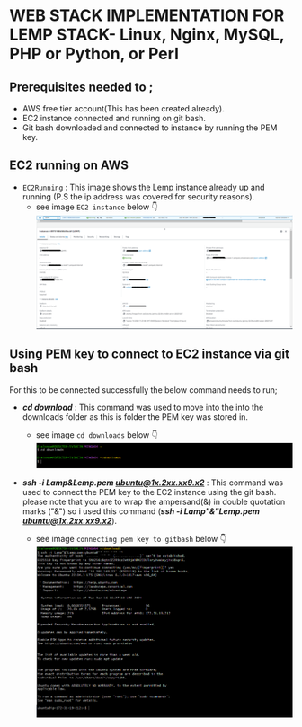 # WEB STACK IMPLEMENTATION FOR LEMP STACK- Linux, Nginx, MySQL, PHP or Python, or Perl

## Prerequisites needed to ;
- AWS free tier account(This has been created already).
- EC2 instance connected and running on git bash.
- Git bash downloaded and connected to  instance by running the PEM key.


## EC2 running on AWS
- `EC2Running` : This image shows the Lemp instance already up and running (P.S the ip address was covered for security reasons).
    - see image `EC2 instance` below :point_down:![`EC2 instance`](<Images/EC2 instance.PNG>)


## Using PEM key to connect to EC2 instance via git bash
For this to be connected successfully the below command needs to run;
- ***cd download*** : This command was used to move into the into the downloads folder as this is folder the PEM key was stored in.
    - see image `cd downloads` below :point_down:![`cd downloads`](<Images/cd downloads.PNG>)

- ***ssh -i Lamp&Lemp.pem ubuntu@1x.2xx.xx9.x2*** : This command was used to connect the PEM key to the EC2 instance using the git bash. please note that you are to wrap the ampersand(&) in double quotation marks ("&") so i used this command (***ssh -i Lamp"&"Lemp.pem ubuntu@1x.2xx.xx9.x2***).
    - see image `connecting pem key to gitbash` below :point_down:![`connecting pem key to gitbash`](<Images/connecting pem key to gitbash.PNG>)



